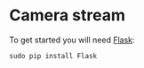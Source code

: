 Camera stream
=============

To get started you will need [Flask](http://flask.pocoo.org/):

`sudo pip install Flask`
